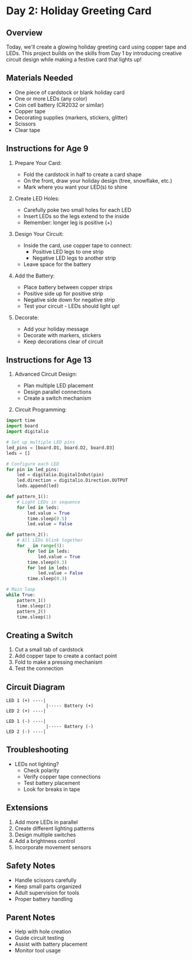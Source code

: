 # Day 2: Holiday Greeting Card

## Overview
Today, we'll create a glowing holiday greeting card using copper tape and LEDs. This project builds on the skills from Day 1 by introducing creative circuit design while making a festive card that lights up!

## Materials Needed
- One piece of cardstock or blank holiday card
- One or more LEDs (any color)
- Coin cell battery (CR2032 or similar)
- Copper tape
- Decorating supplies (markers, stickers, glitter)
- Scissors
- Clear tape

## Instructions for Age 9

1. Prepare Your Card:
   - Fold the cardstock in half to create a card shape
   - On the front, draw your holiday design (tree, snowflake, etc.)
   - Mark where you want your LED(s) to shine

2. Create LED Holes:
   - Carefully poke two small holes for each LED
   - Insert LEDs so the legs extend to the inside
   - Remember: longer leg is positive (+)

3. Design Your Circuit:
   - Inside the card, use copper tape to connect:
     - Positive LED legs to one strip
     - Negative LED legs to another strip
   - Leave space for the battery

4. Add the Battery:
   - Place battery between copper strips
   - Positive side up for positive strip
   - Negative side down for negative strip
   - Test your circuit - LEDs should light up!

5. Decorate:
   - Add your holiday message
   - Decorate with markers, stickers
   - Keep decorations clear of circuit

## Instructions for Age 13

1. Advanced Circuit Design:
   - Plan multiple LED placement
   - Design parallel connections
   - Create a switch mechanism

2. Circuit Programming:
```python
import time
import board
import digitalio

# Set up multiple LED pins
led_pins = [board.D1, board.D2, board.D3]
leds = []

# Configure each LED
for pin in led_pins:
    led = digitalio.DigitalInOut(pin)
    led.direction = digitalio.Direction.OUTPUT
    leds.append(led)

def pattern_1():
    # Light LEDs in sequence
    for led in leds:
        led.value = True
        time.sleep(0.5)
        led.value = False

def pattern_2():
    # All LEDs blink together
    for _ in range(3):
        for led in leds:
            led.value = True
        time.sleep(0.3)
        for led in leds:
            led.value = False
        time.sleep(0.3)

# Main loop
while True:
    pattern_1()
    time.sleep(1)
    pattern_2()
    time.sleep(1)
```

## Creating a Switch
1. Cut a small tab of cardstock
2. Add copper tape to create a contact point
3. Fold to make a pressing mechanism
4. Test the connection

## Circuit Diagram
```
LED 1 (+) ----|
               |----- Battery (+)
LED 2 (+) ----|

LED 1 (-) ----|
               |----- Battery (-)
LED 2 (-) ----|
```

## Troubleshooting
- LEDs not lighting?
  - Check polarity
  - Verify copper tape connections
  - Test battery placement
  - Look for breaks in tape

## Extensions
1. Add more LEDs in parallel
2. Create different lighting patterns
3. Design multiple switches
4. Add a brightness control
5. Incorporate movement sensors

## Safety Notes
- Handle scissors carefully
- Keep small parts organized
- Adult supervision for tools
- Proper battery handling

## Parent Notes
- Help with hole creation
- Guide circuit testing
- Assist with battery placement
- Monitor tool usage